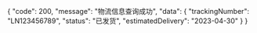 {
  "code": 200,
  "message": "物流信息查询成功",
  "data": {
    "trackingNumber": "LN123456789",
    "status": "已发货",
    "estimatedDelivery": "2023-04-30"
  }
}